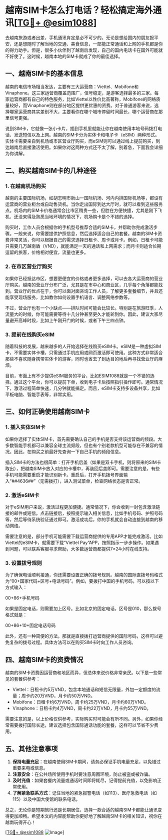 # 越南SIM卡怎么打电话？轻松搞定海外通讯[[TG💪+ @esim1088](https://t.me/s/esim1088)]

去越南旅游或者出差，手机通讯肯定是必不可少的。无论是想给国内的朋友报平安，还是想随时了解当地的交通、美食信息，一部能正常通话和上网的手机都是你的得力助手。但是，很多小伙伴到了越南后发现，自己的国内电话卡在国外可能就不好使了。这时候，越南本地的SIM卡就成了你的最佳选择。

## 一、越南SIM卡的基本信息

越南的电信市场相当发达，主要有三大运营商：Viettel、Mobifone和Vinaphone。这三家运营商覆盖范围广，信号稳定，是游客选择最多的三家。每家运营商都有自己的特色服务，比如Viettel以性价比高著称，Mobifone的网络质量较好，而Vinaphone则在部分地区提供更优惠的资费。对于普通游客来说，选择哪家运营商其实差别不大，主要看你在哪个城市停留时间最长，哪个运营商在那里信号更强。

说到SIM卡，它就像一张小卡片，插到手机里就能让你在越南使用本地号码拨打电话、发送短信以及上网。越南的SIM卡分为实体卡和电子卡（eSIM）两种形式。实体卡需要亲自到机场或市区营业厅购买，而eSIM则可以通过线上提前购买，到达越南后直接激活使用。如果你对这两种方式还不太了解，别着急，下面我会详细为你讲解。

## 二、购买越南SIM卡的几种途径

### 1. 在越南机场购买

越南的主要国际机场，如胡志明市新山一国际机场、河内内排国际机场等，都设有运营商的营业柜台或自动售货机。当你走出国际到达大厅时，就可以看到这些服务点。机场内的SIM卡价格通常会比市区稍贵一些，但胜在方便快捷，尤其是刚下飞机、还没来得及熟悉当地环境的情况下，机场购卡是个不错的选择。

购买时，工作人员会根据你的手机型号推荐合适的SIM卡，并帮助你完成激活步骤。一般来说，你需要提供护照信息，然后选择适合自己的套餐。越南的SIM卡资费非常灵活，你可以根据自己的需求选择日租卡、周卡或月卡。例如，日租卡可能只需要几万越南盾（VND），就能满足一天的通话和上网需求；而月卡则适合长期逗留的旅客，价格相对便宜，流量也更多。

### 2. 在市区营业厅购买

如果你已经抵达市区，想要更便宜的价格或者更多选择，可以去各大运营商的营业厅购买。越南的营业厅分布广泛，尤其是在市中心和商业区，几乎每个角落都能找到。营业厅的优点在于，你可以面对面咨询工作人员，了解更多套餐细节，并且还能享受现场服务，比如教你如何设置手机语言、调整网络参数等。

不过，营业厅也有一个小缺点——排队时间可能会比较长。特别是在旅游旺季，人流量大的时候，你可能需要等待十几分钟甚至更久才能轮到你。因此，建议大家尽量避开高峰时段，比如上午刚开门的时候，或者下午三四点钟。

### 3. 提前在线购买eSIM

随着科技的发展，越来越多的人开始选择在线购买eSIM卡。eSIM是一种虚拟SIM卡，不需要实体卡槽，只需通过手机应用或网页激活即可使用。这种方式非常适合那些不喜欢随身携带实体卡的游客，同时也省去了到达目的地后再寻找营业厅的麻烦。

目前，市面上有不少提供eSIM服务的平台，比如ESIM1088就是一个不错的选择。通过这个平台，你可以提前下单，收到电子卡后按照指引操作即可。通常情况下，激活过程简单快速，几分钟就能搞定。而且，eSIM卡支持多设备共享，比如平板电脑、智能手表等，非常实用。

## 三、如何正确使用越南SIM卡

### 1. 插入实体SIM卡

如果你选择了实体SIM卡，首先需要确认自己的手机是否支持该运营商的频段。大多数智能手机都可以兼容全球主流频段，但也有个别老款机型可能存在不兼容的情况。因此，在购买之前最好先查询一下自己手机的频段信息。

插入SIM卡的方法也很简单：打开手机后盖（如果是双卡手机，则将原来的SIM卡取出），把越南SIM卡放入对应的卡槽中，再装回后盖即可。需要注意的是，有些手机可能需要重启才能识别新卡。重启后，打开手机拨号界面输入“*#*#4636#*#*”（无需拨打），进入测试菜单，检查网络状态是否正常。

### 2. 激活eSIM卡

对于eSIM用户来说，激活过程更加便捷。通常情况下，你会收到一封包含激活链接的邮件或短信。点击链接后，按照提示输入相关信息，比如手机号码、护照号码等，然后等待系统验证通过即可。激活成功后，你的手机就会自动连接到越南的移动网络。

需要注意的是，部分手机可能需要下载运营商提供的专用APP才能完成激活。比如Viettel的eSIM卡，就需要下载“Viettel Pay”APP，按照指示一步步操作。如果遇到问题，可以联系客服寻求帮助，大多数运营商都提供7×24小时在线支持。

### 3. 设置拨号规则

为了确保电话顺利接通，你还需要设置正确的拨号规则。越南的国际直拨号码格式为“00+国家代码+区号+电话号码”。例如，要拨打中国的手机号码，可以按以下方式输入：

00+86+手机号码

如果是固定电话，则需要加上区号。比如北京的固定电话，区号是010，那么拨号格式就是：

00+86+10+固定电话号码

此外，还有一种简便的方法，那就是直接拨打运营商提供的国际号码，这样可以避免复杂的拨号过程。具体方法可以在购买SIM卡时向工作人员咨询。

## 四、越南SIM卡的资费情况

越南的SIM卡资费因运营商和地区而异，但总体来说价格非常亲民。以下是一些常见的套餐供参考：

- Viettel：日租卡约5万VND，包含本地通话和短信无限量，外加一定额度的流量；周卡约20万VND，月卡约50万VND。
- Mobifone：日租卡约6万VND，周卡约25万VND，月卡约60万VND。
- Vinaphone：日租卡约4万VND，周卡约22万VND，月卡约55万VND。

需要注意的是，以上价格仅供参考，实际购买时可能会有所不同。另外，如果你经常需要拨打国际长途，建议选择包含国际通话功能的套餐，这样可以节省不少费用。

## 五、其他注意事项

1. **保持电量充足**：在越南使用SIM卡期间，请务必保证手机电量充足，以免错过重要来电或信息。
2. **注意安全**：在公共场所使用手机时要注意周围环境，防止被盗或被诈骗。
3. **及时充值**：如果套餐内流量或通话时间即将耗尽，记得提前充值，以免影响正常使用。
4. **了解紧急联系方式**：记住当地的紧急报警电话（如113）、医疗急救电话（如115）以及中国大使馆的联系电话。

总之，无论你是短期旅行还是长期居住，选择一款合适的越南SIM卡都能让通讯变得更加顺畅。希望本文的内容能帮助你更好地了解越南SIM卡的相关知识，祝你在越南玩得开心！

[[TG💪+ @esim1088](https://t.me/s/esim1088) ![Image](https://i.postimg.cc/4NQfJmqS/Snipaste-2025-05-13-00-14-12.png)]